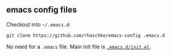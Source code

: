 ## emacs config files

Checkout into `~/.emacs.d`:

    git clone https://github.com/rhaschke/emacs-config .emacs.d
    
No need for a `.emacs` file. Main init file is [`.emacs.d/init.el`](http://www.gnu.org/software/emacs/manual/html_node/emacs/Init-File.html).

